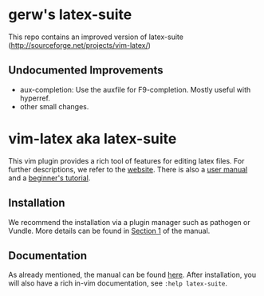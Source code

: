 # gerw's latex-suite

This repo contains an improved version of latex-suite (http://sourceforge.net/projects/vim-latex/)

## Undocumented Improvements

* aux-completion: Use the auxfile for F9-completion. Mostly useful with hyperref.
* other small changes.

# vim-latex aka latex-suite

This vim plugin provides a rich tool of features for editing latex files.
For further descriptions, we refer to
the [website](http://vim-latex.sourceforge.net/).
There is also a [user manual](http://vim-latex.sourceforge.net/index.php?subject=manual&title=Manual#user-manual)
and a [beginner's tutorial](http://vim-latex.sourceforge.net/index.php?subject=manual&title=Tutorial#tutorial).


## Installation
We recommend the installation via a plugin manager such as pathogen or Vundle.
More details can be found in [Section 1](http://vim-latex.sourceforge.net/documentation/latex-suite.html#recommended-settings) of the manual.

## Documentation
As already mentioned, the manual can be found [here](http://vim-latex.sourceforge.net/index.php?subject=manual&title=Manual#user-manual).
After installation, you will also have a rich in-vim documentation, see `:help latex-suite`.

